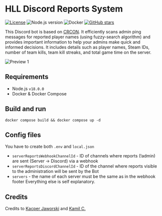 # HLL Discord Reports System
[![License](https://img.shields.io/github/license/pzjrhll/discord-reports-system)](./LICENSE)
![Node.js version](https://img.shields.io/badge/node-%3E%3D22.12.0-brightgreen)
![Docker](https://img.shields.io/badge/docker-ready-blue)
[![GitHub stars](https://img.shields.io/github/stars/pzjrhll/discord-reports-system?style=social)](https://github.com/pzjrhll/discord-reports-system/stargazers)

This Discord bot is based on [CRCON](https://github.com/MarechJ/hll_rcon_tool). It efficiently scans admin ping messages for reported player names (using fuzzy-search algorithm) and provides important information to help your admins make quick and informed decisions. It includes details such as player names, Steam IDs, number of team kills, team kill streaks, and total game time on the server.

![Preview 1](https://github.com/user-attachments/assets/1f32f74d-d95a-41aa-baf9-0309b8087f7e)

## Requirements
- Node.js `v18.0.0`
- Docker & Docker Compose

## Build and run
`docker compose build && docker compose up -d`

## Config files
You have to create both `.env` and `local.json`

- `serverReportsWebhookChannelId` - ID of channels where reports (!admin) are sent (Server -> Discord) via a webhook
- `serverReportsDiscordChannelId` - ID of the channel where reports visible to the administration will be sent by the Bot
- `servers` - the name of each server must be the same as in the webhook footer
Everything else is self explanatory.

## Credits
Credits to [Kacper Jaworski](https://github.com/iotamale) and [Kamil C.](https://github.com/kamilkamilc)
